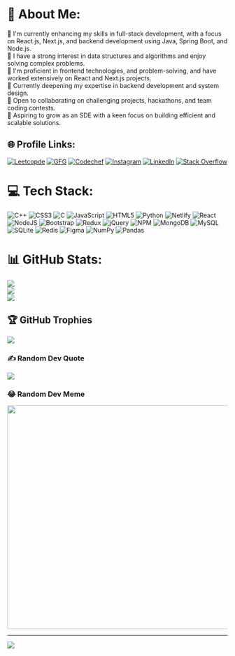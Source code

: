 # 💫 About Me:
🔭 I'm currently enhancing my skills in full-stack development, with a focus on React.js, Next.js, and backend development using Java, Spring Boot, and Node.js.<br>🤩 I have a strong interest in data structures and algorithms and enjoy solving complex problems.<br>💪 I'm proficient in frontend technologies, and problem-solving, and have worked extensively on React and Next.js projects.<br>🌱 Currently deepening my expertise in backend development and system design.<br>🤝 Open to collaborating on challenging projects, hackathons, and team coding contests.<br>🚀 Aspiring to grow as an SDE with a keen focus on building efficient and scalable solutions.


## 🌐 Profile Links:
[![Leetcopde](https://img.shields.io/badge/Leetcode-%23FFA116.svg?logo=Leetcode&logoColor=white)](https://leetcode.com/adityamane711/) 
[![GFG](https://img.shields.io/badge/GeeksforGeeks-%2300C853.svg?logo=GeeksforGeeks&logoColor=white)](https://auth.geeksforgeeks.org/user/adityamane711/practice/)
[![Codechef](https://cp-logo.vercel.app/codechef/adistar711?logo=true)](https://www.codechef.com/users/adistar711)
[![Instagram](https://img.shields.io/badge/Instagram-%23E4405F.svg?logo=Instagram&logoColor=white)](https://instagram.com/adityamane187) 
[![LinkedIn](https://img.shields.io/badge/LinkedIn-%230077B5.svg?logo=linkedin&logoColor=white)](https://www.linkedin.com/in/aditya-mane-048157203/) 
[![Stack Overflow](https://img.shields.io/badge/-Stackoverflow-FE7A16?logo=stack-overflow&logoColor=white)](https://stackoverflow.com/users/18705295/aditya-mane) 

# 💻 Tech Stack:
![C++](https://img.shields.io/badge/c++-%2300599C.svg?style=for-the-badge&logo=c%2B%2B&logoColor=white) ![CSS3](https://img.shields.io/badge/css3-%231572B6.svg?style=for-the-badge&logo=css3&logoColor=white) ![C](https://img.shields.io/badge/c-%2300599C.svg?style=for-the-badge&logo=c&logoColor=white)  ![JavaScript](https://img.shields.io/badge/javascript-%23323330.svg?style=for-the-badge&logo=javascript&logoColor=%23F7DF1E) ![HTML5](https://img.shields.io/badge/html5-%23E34F26.svg?style=for-the-badge&logo=html5&logoColor=white)  ![Python](https://img.shields.io/badge/python-3670A0?style=for-the-badge&logo=python&logoColor=ffdd54)  ![Netlify](https://img.shields.io/badge/netlify-%23000000.svg?style=for-the-badge&logo=netlify&logoColor=#00C7B7) ![React](https://img.shields.io/badge/react-%2320232a.svg?style=for-the-badge&logo=react&logoColor=%2361DAFB) ![NodeJS](https://img.shields.io/badge/node.js-6DA55F?style=for-the-badge&logo=node.js&logoColor=white) ![Bootstrap](https://img.shields.io/badge/bootstrap-%23563D7C.svg?style=for-the-badge&logo=bootstrap&logoColor=white)   ![Redux](https://img.shields.io/badge/redux-%23593d88.svg?style=for-the-badge&logo=redux&logoColor=white) ![jQuery](https://img.shields.io/badge/jquery-%230769AD.svg?style=for-the-badge&logo=jquery&logoColor=white) ![NPM](https://img.shields.io/badge/NPM-%23000000.svg?style=for-the-badge&logo=npm&logoColor=white) ![MongoDB](https://img.shields.io/badge/MongoDB-%234ea94b.svg?style=for-the-badge&logo=mongodb&logoColor=white) ![MySQL](https://img.shields.io/badge/mysql-%2300f.svg?style=for-the-badge&logo=mysql&logoColor=white) ![SQLite](https://img.shields.io/badge/sqlite-%2307405e.svg?style=for-the-badge&logo=sqlite&logoColor=white) ![Redis](https://img.shields.io/badge/redis-%23DD0031.svg?style=for-the-badge&logo=redis&logoColor=white) 	![Figma](https://img.shields.io/badge/figma-%23F24E1E.svg?style=for-the-badge&logo=figma&logoColor=white) ![NumPy](https://img.shields.io/badge/numpy-%23013243.svg?style=for-the-badge&logo=numpy&logoColor=white) ![Pandas](https://img.shields.io/badge/pandas-%23150458.svg?style=for-the-badge&logo=pandas&logoColor=white) 
# 📊 GitHub Stats:
![](https://github-readme-stats.vercel.app/api?username=aditya711-code&theme=dark&hide_border=false&include_all_commits=true&count_private=true)<br/>
![](https://github-readme-streak-stats.herokuapp.com/?user=aditya711-code&theme=dark&hide_border=false)<br/>
![](https://github-readme-stats.vercel.app/api/top-langs/?username=aditya711-code&theme=dark&hide_border=false&include_all_commits=true&count_private=true&layout=compact)

## 🏆 GitHub Trophies
![](https://github-profile-trophy.vercel.app/?username=aditya711-code)

### ✍️ Random Dev Quote
![](https://quotes-github-readme.vercel.app/api?type=horizontal&theme=radical)

### 😂 Random Dev Meme
<img src="https://devhumor.com/content/uploads/images/March2022/repetitive_task.jpg" width="512px"/>

---
[![](https://visitcount.itsvg.in/api?id=JoKeR-VIKING&icon=0&color=3)](https://visitcount.itsvg.in)

<!-- Proudly created with GPRM ( https://gprm.itsvg.in ) -->
